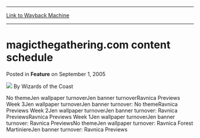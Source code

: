 
---
[Link to Wayback Machine](https://web.archive.org/web/20211016191036/https://magic.wizards.com/en/articles/archive/feature/magicthegatheringcom-content-schedule-2005-09-01)

[_metadata_:author]:- "Wizards of the Coast"
[_metadata_:description]:- "No themeJen wallpaper turnoverJen banner turnoverRavnica Previews Week 3Jen wallpaper turnoverJen banner turnover: No themeRavnica Previews Week 2Jen wallpaper turnoverJen banner turnover: Ravnica PreviewsRavnica Previews Week 1Jen wallpaper turnoverJen banner turnover: Ravnica PreviewsNo themeJen wallpaper turnover: Ravnica Forest MartiniereJen banner turnover: Ravnica"
[_metadata_:generator]:- "Drupal 7 (http://drupal.org)"
[_metadata_:publish_date]:- "2005-09-01"
[_metadata_:title]:- "magicthegathering.com content schedule"
[_metadata_:wayback_capture_timestamp]:- "2021-10-16 19:10:36+00:00"
[_metadata_:wayback_raw_url]:- "https://web.archive.org/web/20211016191036id_/https://magic.wizards.com/en/articles/archive/feature/magicthegatheringcom-content-schedule-2005-09-01"
[_metadata_:wayback_url]:- "https://magic.wizards.com/en/articles/archive/feature/magicthegatheringcom-content-schedule-2005-09-01"
---


magicthegathering.com content schedule
======================================



 Posted in **Feature**
 on September 1, 2005 






![](https://media.magic.wizards.com/styles/auth_small/public/images/person/wizards_author.jpg)
By Wizards of the Coast











No themeJen wallpaper turnoverJen banner turnoverRavnica Previews Week 3Jen wallpaper turnoverJen banner turnover: No themeRavnica Previews Week 2Jen wallpaper turnoverJen banner turnover: Ravnica PreviewsRavnica Previews Week 1Jen wallpaper turnoverJen banner turnover: Ravnica PreviewsNo themeJen wallpaper turnover: Ravnica Forest MartiniereJen banner turnover: Ravnica Previews





